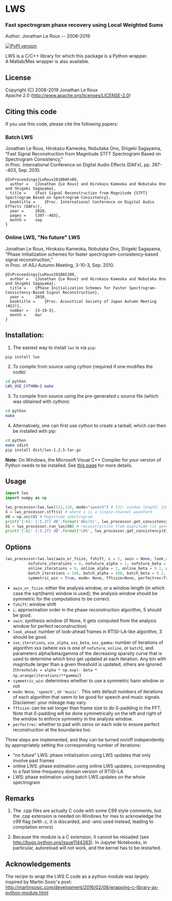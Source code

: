 LWS
===

### Fast spectrogram phase recovery using Local Weighted Sums ###

Author: Jonathan Le Roux -- 2008-2019

[![PyPI version](https://badge.fury.io/py/lws.svg)](https://badge.fury.io/py/lws)

LWS is a C/C++ library for which this package is a Python wrapper.  
A Matlab/Mex wrapper is also available.

License
-------

Copyright (C) 2008-2019 Jonathan Le Roux  
Apache 2.0  (http://www.apache.org/licenses/LICENSE-2.0)

Citing this code
----------------

If you use this code, please cite the following papers:

### Batch LWS ###

Jonathan Le Roux, Hirokazu Kameoka, Nobutaka Ono, Shigeki Sagayama,  
"Fast Signal Reconstruction from Magnitude STFT Spectrogram Based on Spectrogram Consistency,"  
in Proc. International Conference on Digital Audio Effects (DAFx), pp. 397--403, Sep. 2010.

    @InProceedings{LeRoux2010DAFx09,
      author =	 {Jonathan {Le Roux} and Hirokazu Kameoka and Nobutaka Ono and Shigeki Sagayama},
      title =	 {Fast Signal Reconstruction from Magnitude {STFT} Spectrogram Based on Spectrogram Consistency},
      booktitle =	 {Proc. International Conference on Digital Audio Effects (DAFx)},
      year =	 2010,
      pages =	 {397--403},
      month =	 sep
    }


### Online LWS, "No future" LWS ###

Jonathan Le Roux, Hirokazu Kameoka, Nobutaka Ono, Shigeki Sagayama,  
"Phase initialization schemes for faster spectrogram-consistency-based signal reconstruction,"  
in Proc. of ASJ Autumn Meeting, 3-10-3, Sep. 2010.

    @InProceedings{LeRoux2010ASJ09,
      author =	 {Jonathan {Le Roux} and Hirokazu Kameoka and Nobutaka Ono and Shigeki Sagayama},
      title =	 {Phase Initialization Schemes for Faster Spectrogram-Consistency-Based Signal Reconstruction},
      year =	 2010,
      booktitle =	 {Proc. Acoustical Society of Japan Autumn Meeting (ASJ)},
      number =	 {3-10-3},
      month =	 mar
    }


Installation:
-------------

1) The easiest way to install `lws` is via `pip`:

```sh
pip install lws
```

2) To compile from source using cython (required if one modifies the code):

```sh
cd python
LWS_USE_CYTHON=1 make
```

3) To compile from source using the pre-generated c source file (which was obtained with cython):

```sh
cd python
make
```
    
4) Alternatively, one can first use cython to create a tarball, which can then be installed with pip:

```sh
cd python
make sdist
pip install dist/lws-1.2.5.tar.gz
```

**Note:** On Windows, the Microsoft Visual C++ Compiler for your version of Python needs to be installed. See [this page](https://wiki.python.org/moin/WindowsCompilers) for more details.

Usage
-----

```python
import lws
import numpy as np

lws_processor=lws.lws(512,128, mode="speech") # 512: window length; 128: window shift
X = lws_processor.stft(x) # where x is a single-channel waveform
X0 = np.abs(X) # Magnitude spectrogram
print('{:6}: {:5.2f} dB'.format('Abs(X)', lws_processor.get_consistency(X0)))
X1 = lws_processor.run_lws(X0) # reconstruction from magnitude (in general, one can reconstruct from an initial complex spectrogram)
print('{:6}: {:5.2f} dB'.format('LWS', lws_processor.get_consistency(X1)))
```

Options
-------

```python
lws_processor=lws.lws(awin_or_fsize, fshift, L = 5, swin = None, look_ahead = 3,
		  nofuture_iterations = 0, nofuture_alpha = 1, nofuture_beta = 0.1, nofuture_gamma = 1,
		  online_iterations = 0, online_alpha = 1, online_beta = 0.1, online_gamma = 1,
		  batch_iterations = 100, batch_alpha = 100, batch_beta = 0.1, batch_gamma = 1,
		  symmetric_win = True, mode= None, fftsize=None, perfectrec=True)
```

* `awin_or_fsize`: either the analysis window, or a window length (in which case the sqrt(hann) window is used); the analysis window should be symmetric for the computations to be correct.
* `fshift`: window shift
* `L`: approximation order in the phase reconstruction algorithm, 5 should be good.
* `swin`: synthesis window (if None, it gets computed from the analysis window for perfect reconstruction)
* `look_ahead`: number of look-ahead frames in RTISI-LA-like algorithm, 3 should be good.
* `xxx_iterations`, `xxx_alpha`, `xxx_beta`, `xxx_gamma`: number of iterations of algorithm xxx (where xxx is one of `nofuture`, `online`, or `batch`), and parameters alpha/beta/gamma of the decreasing sparsity curve that is used to determine which bins get updated at each iteration. Any bin with magnitude larger than a given threshold is updated, others are ignored (`thresholds = alpha * np.exp(- beta * np.arange(iterations)**gamma)`)
* `symmetric_win`: determines whether to use a symmetric hann window or not
* `mode`: `None`, `'speech'`, or `'music'`. This sets default numbers of iterations of each algorithm that seem to be good for speech and music signals. Disclaimer: your mileage may vary.
* `fftsize`: can be set longer than frame size to do 0-padding in the FFT. Note that 0-padding will be done symmetrically on the left and right of the window to enforce symmetry in the analysis window.
* `perfectrec`: whether to pad with zeros on each side to ensure perfect reconstruction at the boundaries too. 

Three steps are implemented, and they can be turned on/off independently by appropriately setting the corresponding number of iterations:

* "no future" LWS: phase initialization using LWS updates that only involve past frames
* online LWS: phase estimation using online LWS updates, corresponding to a fast time-frequency domain version of RTISI-LA
* LWS: phase estimation using batch LWS updates on the whole spectrogram




Remarks
-------

1) The .cpp files are actually C code with some C99 style comments, but the .cpp extension is needed on Windows for mex to acknowledge the c99 flag (with .c, it is discarded, and -ansi used instead, leading to compilation errors)

2) Because the module is a C extension, it cannot be reloaded (see <http://bugs.python.org/issue1144263>). In Jupyter Notebooks, in particular, autoreload will not work, and the kernel has to be restarted.


Acknowledgements
----------------

The recipe to wrap the LWS C code as a python module was largely inspired by Martin Sosic's post: http://martinsosic.com/development/2016/02/08/wrapping-c-library-as-python-module.html
